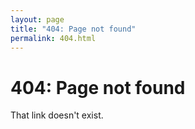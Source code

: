 ```yaml
---
layout: page
title: "404: Page not found"
permalink: 404.html
---
```


# 404: Page not found

That link doesn't exist.
